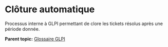 Clôture automatique
===================

Processus interne à GLPI permettant de clore les tickets résolus après
une période donnée.

**Parent topic:** [Glossaire GLPI](../../glpi/glossary.html)
